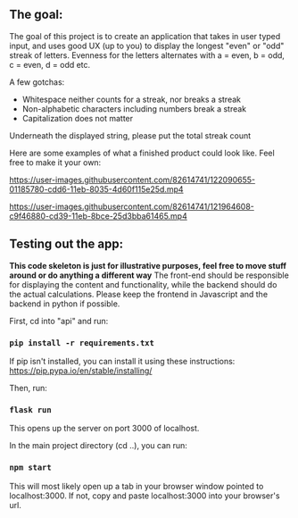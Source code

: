 ## The goal:

The goal of this project is to create an application that takes in user typed input, and uses good UX (up to you) to display the longest "even" or "odd" streak of letters.
Evenness for the letters alternates with a = even, b = odd, c = even, d = odd etc.

A few gotchas:

- Whitespace neither counts for a streak, nor breaks a streak
- Non-alphabetic characters including numbers break a streak
- Capitalization does not matter

Underneath the displayed string, please put the total streak count

Here are some examples of what a finished product could look like. Feel free to make it your own:


https://user-images.githubusercontent.com/82614741/122090655-01185780-cdd6-11eb-8035-4d60f115e25d.mp4


https://user-images.githubusercontent.com/82614741/121964608-c9f46880-cd39-11eb-8bce-25d3bba61465.mp4

## Testing out the app:

**This code skeleton is just for illustrative purposes, feel free to move stuff around or do anything a different way**
The front-end should be responsible for displaying the content and functionality, while the backend should do the actual calculations.
Please keep the frontend in Javascript and the backend in python if possible.

First, cd into "api" and run:

### `pip install -r requirements.txt`

If pip isn't installed, you can install it using these instructions:
https://pip.pypa.io/en/stable/installing/

Then, run:

### `flask run`

This opens up the server on port 3000 of localhost.

In the main project directory (cd ..), you can run:

### `npm start`

This will most likely open up a tab in your browser window pointed to localhost:3000. If not, copy and paste localhost:3000 into your browser's url.
